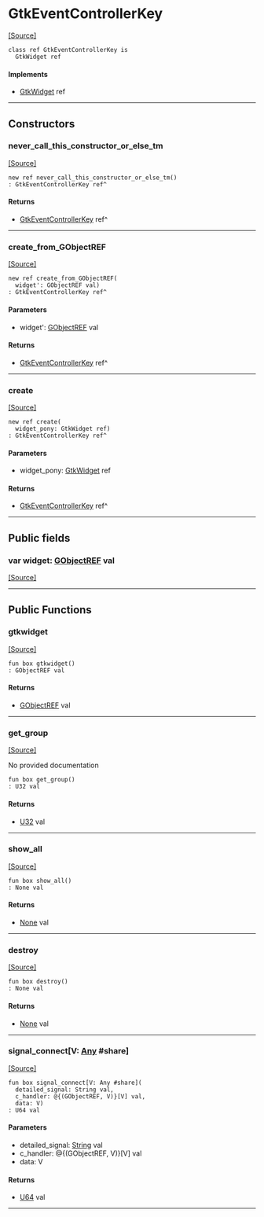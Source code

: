 # GtkEventControllerKey
<span class="source-link">[[Source]](src/gtk3/GtkEventControllerKey.md#L6)</span>
```pony
class ref GtkEventControllerKey is
  GtkWidget ref
```

#### Implements

* [GtkWidget](gtk3-GtkWidget.md) ref

---

## Constructors

### never_call_this_constructor_or_else_tm
<span class="source-link">[[Source]](src/gtk3/GtkEventControllerKey.md#L10)</span>


```pony
new ref never_call_this_constructor_or_else_tm()
: GtkEventControllerKey ref^
```

#### Returns

* [GtkEventControllerKey](gtk3-GtkEventControllerKey.md) ref^

---

### create_from_GObjectREF
<span class="source-link">[[Source]](src/gtk3/GtkEventControllerKey.md#L13)</span>


```pony
new ref create_from_GObjectREF(
  widget': GObjectREF val)
: GtkEventControllerKey ref^
```
#### Parameters

*   widget': [GObjectREF](gtk3-..-gobject-GObjectREF.md) val

#### Returns

* [GtkEventControllerKey](gtk3-GtkEventControllerKey.md) ref^

---

### create
<span class="source-link">[[Source]](src/gtk3/GtkEventControllerKey.md#L17)</span>


```pony
new ref create(
  widget_pony: GtkWidget ref)
: GtkEventControllerKey ref^
```
#### Parameters

*   widget_pony: [GtkWidget](gtk3-GtkWidget.md) ref

#### Returns

* [GtkEventControllerKey](gtk3-GtkEventControllerKey.md) ref^

---

## Public fields

### var widget: [GObjectREF](gtk3-..-gobject-GObjectREF.md) val
<span class="source-link">[[Source]](src/gtk3/GtkEventControllerKey.md#L7)</span>



---

## Public Functions

### gtkwidget
<span class="source-link">[[Source]](src/gtk3/GtkEventControllerKey.md#L9)</span>


```pony
fun box gtkwidget()
: GObjectREF val
```

#### Returns

* [GObjectREF](gtk3-..-gobject-GObjectREF.md) val

---

### get_group
<span class="source-link">[[Source]](src/gtk3/GtkEventControllerKey.md#L25)</span>


No provided documentation


```pony
fun box get_group()
: U32 val
```

#### Returns

* [U32](builtin-U32.md) val

---

### show_all
<span class="source-link">[[Source]](src/gtk3/GtkWidget.md#L4)</span>


```pony
fun box show_all()
: None val
```

#### Returns

* [None](builtin-None.md) val

---

### destroy
<span class="source-link">[[Source]](src/gtk3/GtkWidget.md#L7)</span>


```pony
fun box destroy()
: None val
```

#### Returns

* [None](builtin-None.md) val

---

### signal_connect\[V: [Any](builtin-Any.md) #share\]
<span class="source-link">[[Source]](src/gtk3/GtkWidget.md#L10)</span>


```pony
fun box signal_connect[V: Any #share](
  detailed_signal: String val,
  c_handler: @{(GObjectREF, V)}[V] val,
  data: V)
: U64 val
```
#### Parameters

*   detailed_signal: [String](builtin-String.md) val
*   c_handler: @{(GObjectREF, V)}[V] val
*   data: V

#### Returns

* [U64](builtin-U64.md) val

---

